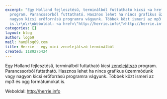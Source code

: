 ```yaml
---
excerpt: "Egy Holland fejlesztésű, terminálból futtatható kicsi <a href=\"http://herrie.info\">zenelejátszó</a>
  program. Parancssorból futtatható. Hasznos lehet ha nincs grafikus üzemmódunk vagy
  nagyon kicsi erőforrású programra vágyunk. Többek közt ismeri az mp3 és ogg formátumokat
  is.\r\n\r\nWeboldal: <a href=\"http://herrie.info\">http://herrie.info</a>\r\n"
categories: []
layout: blog
author: log69
mail: han@log69.com
title: Herrie - egy mini zenelejátszó terminálból
created: 1189275424
---
```

Egy Holland fejlesztésű, terminálból futtatható kicsi <a href="http://herrie.info">zenelejátszó</a> program. Parancssorból futtatható. Hasznos lehet ha nincs grafikus üzemmódunk vagy nagyon kicsi erőforrású programra vágyunk. Többek közt ismeri az mp3 és ogg formátumokat is.

Weboldal: <a href="http://herrie.info">http://herrie.info</a>
